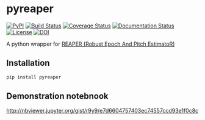 # pyreaper

[![PyPI](https://img.shields.io/pypi/v/pyreaper.svg)](https://pypi.python.org/pypi/pyreaper)
[![Build Status](https://travis-ci.org/r9y9/pyreaper.svg?branch=master)](https://travis-ci.org/r9y9/pyreaper)
[![Coverage Status](https://coveralls.io/repos/r9y9/pyreaper/badge.svg?branch=master&service=github)](https://coveralls.io/github/r9y9/pyreaper?branch=master)
[![Documentation Status](https://readthedocs.org/projects/pyreaper/badge/?version=latest)](http://pyreaper.readthedocs.io/en/latest/?badge=latest)
[![License](http://img.shields.io/badge/license-MIT-brightgreen.svg?style=flat)](LICENSE.md)
[![DOI](https://zenodo.org/badge/91592334.svg)](https://zenodo.org/badge/latestdoi/91592334)

A python wrapper for [REAPER (Robust Epoch And Pitch EstimatoR)](https://github.com/google/REAPER)

## Installation

```bash
pip install pyreaper
```

## Demonstration notebnook

http://nbviewer.jupyter.org/gist/r9y9/e7d6604757403ec74557ccd93e1f0c8c

